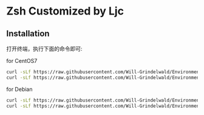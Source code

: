 # Zsh Customized by Ljc

## **Installation**

打开终端，执行下面的命令即可:

for CentOS7

```sh
curl -sLf https://raw.githubusercontent.com/Will-Grindelwald/Environment-Init/master/Zsh/setup.sh | bash -s -- 1
curl -sLf https://raw.githubusercontent.com/Will-Grindelwald/Environment-Init/master/Zsh/configure.sh | bash -s -- 1
```

for Debian

```sh
curl -sLf https://raw.githubusercontent.com/Will-Grindelwald/Environment-Init/master/Zsh/setup.sh | bash -s -- 4
curl -sLf https://raw.githubusercontent.com/Will-Grindelwald/Environment-Init/master/Zsh/configure.sh | bash -s -- 4
```
